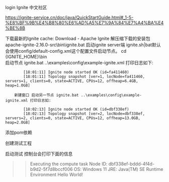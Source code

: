 login Ignite 中文社区

https://ignite-service.cn/doc/java/QuickStartGuide.html#_1-5-%E8%BF%9B%E4%B8%80%E6%AD%A5%E7%9A%84%E7%A4%BA%E4%BE%8B

下载最新的Ignite cache: Download - Apache Ignite
    解压缩下载的安装包apache-ignite-2.16.0-src\bin\ignite.bat
    启动ignite server端
    ignite.sh|bat默认会使用config/default-config.xml这个配置文件启动节点。
        cd {IGNITE_HOME}\bin\
        启动节点 ignite.bat ..\examples\config\example-ignite.xml 打印日志如下:
    
            [18:01:11] Ignite node started OK (id=fa411460)
            [18:01:11] Topology snapshot [ver=1, locNode=fa411460, servers=1, clients=0, state=ACTIVE, CPUs=12, offheap=6.4GB, heap=1.0GB]

        新建窗口 启动另一节点 ignite.bat ..\examples\config\example-ignite.xml 打印日志如:
        
            [18:02:13] Ignite node started OK (id=dbf338ef)
            [18:02:13] Topology snapshot [ver=2, locNode=dbf338ef, servers=2, clients=0, state=ACTIVE, CPUs=12, offheap=13.0GB, heap=2.0GB]


添加pom依赖

创建测试工程

启动测试 控制台会打印下面的信息

>> Executing the compute task
   Node ID: dbf338ef-bddd-4f4d-b9d2-5f7d8bccf006
   OS: Windows 11   JRE: Java(TM) SE Runtime Environment
>> Hello World!
